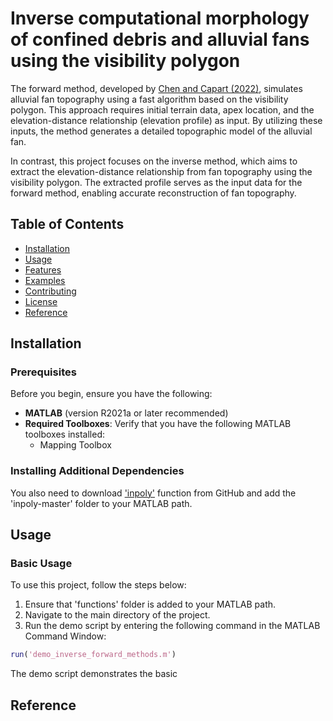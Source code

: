 # Inverse computational morphology of confined debris and alluvial fans using the visibility polygon

The forward method, developed by [Chen and Capart (2022)](https://doi.org/10.1016/j.cageo.2022.105228), simulates alluvial fan topography using a fast algorithm based on the visibility polygon. This approach requires initial terrain data, apex location, and the elevation-distance relationship (elevation profile) as input. By utilizing these inputs, the method generates a detailed topographic model of the alluvial fan.

In contrast, this project focuses on the inverse method, which aims to extract the elevation-distance relationship from fan topography using the visibility polygon. The extracted profile serves as the input data for the forward method, enabling accurate reconstruction of fan topography.


## Table of Contents

- [Installation](#installation)
- [Usage](#usage)
- [Features](#features)
- [Examples](#examples)
- [Contributing](#contributing)
- [License](#license)
- [Reference](#reference)

## Installation

### Prerequisites

Before you begin, ensure you have the following:

- **MATLAB** (version R2021a or later recommended)
- **Required Toolboxes**: Verify that you have the following MATLAB toolboxes installed:
  - Mapping Toolbox

### Installing Additional Dependencies
You also need to download ['inpoly'](https://github.com/dengwirda/inpoly) function from GitHub and add the 'inpoly-master' folder to your MATLAB path. 



## Usage

### Basic Usage

To use this project, follow the steps below:

1. Ensure that 'functions' folder is added to your MATLAB path.
2. Navigate to the main directory of the project.
3. Run the demo script by entering the following command in the MATLAB Command Window:

```matlab
run('demo_inverse_forward_methods.m')
```

The demo script demonstrates the basic 


## Reference